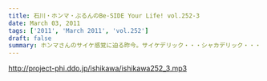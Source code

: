 ```yaml
---
title: 石川・ホンマ・ぶるんのBe-SIDE Your Life! vol.252-3
date: March 03, 2011
tags: ['2011', 'March 2011', 'vol.252']
draft: false
summary: ホンマさんのサイケ感覚に迫る昨今。サイケデリック・・・シャカデリック・・・意味不明なのは確か。NAMAE
---
```


http://project-phi.ddo.jp/ishikawa/ishikawa252_3.mp3
